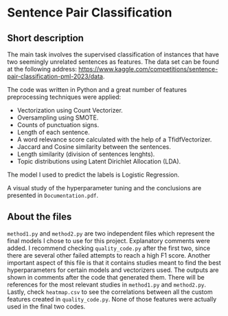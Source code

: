 # Sentence Pair Classification

## Short description

The main task involves the supervised classification of instances that have two seemingly unrelated sentences as features. The data set can be found at the following address: https://www.kaggle.com/competitions/sentence-pair-classification-pml-2023/data.

The code was written in Python and a great number of features preprocessing techniques were applied:

- Vectorization using Count Vectorizer.
- Oversampling using SMOTE.
- Counts of punctuation signs.
- Length of each sentence.
- A word relevance score calculated with the help of a TfidfVectorizer.
- Jaccard and Cosine similarity between the sentences.
- Length similarity (division of sentences lenghts).
- Topic distributions using Latent Dirichlet Allocation (LDA). 

The model I used to predict the labels is Logistic Regression.

A visual study of the hyperparameter tuning and the conclusions are presented in `Documentation.pdf`.

## About the files

`method1.py` and `method2.py` are two independent files which represent the final models I chose to use for this project. Explanatory comments were added. 
I recommend checking `quality_code.py` after the first two, since there are several other failed attempts to reach a high F1 score. Another important aspect of this file is that it contains studies meant to find the best hyperparameters for certain models and vectorizers used. The outputs are shown in comments after the code that generated them. There will be references for the most relevant studies in `method1.py` and `method2.py`. 
Lastly, check `heatmap.csv` to see the correlations between all the custom features created in `quality_code.py`. None of those features were actually used in the final two codes.
